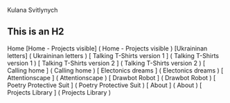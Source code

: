 Kulana Svitlynych
## This is an H2
Home
[Home - Projects visible]		(	Home - Projects visible		)
[Ukraininan letters]		(	Ukraininan letters		)
[	Talking T-Shirts version 1		]		(	Talking T-Shirts version 1		)
[	Talking T-Shirts version 2		]		(	Talking T-Shirts version 2		)
[	Calling home		]		(	Calling home		)
[	Electonics dreams		]		(	Electonics dreams		)
[	Attentionscape		]		(	Attentionscape		)
[	Drawbot Robot		]		(	Drawbot Robot		)
[	Poetry Protective Suit		]		(	Poetry Protective Suit		)
[	About		]		(	About		)
[	Projects Library		]		(	Projects Library		)
